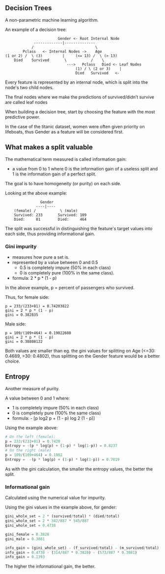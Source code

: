 ## Decision Trees

A non-parametric machine learning algorithm.

An example of a decision tree:
```
                        Gender <- Root Internal Node
             -------------|--------------
            /                            \
        Pclass   <- Internal Nodes ->    Age
(1 or 2) /  \ (3)         |     (<= 13) /  \ (> 13)
    Died    Survived       \           /    \
                            --->   Pclass   Died <- Leaf Nodes
                                (1) / \ (2 or 3)    |
                                Died   Survived   <-
```

Every feature is represented by an internal node, which is split into the node's two child nodes.

The final nodes where we make the predictions of survived/didn’t survive are called leaf nodes

When building a decision tree, start by choosing the feature with the most predictive power.

In the case of the titanic dataset, women were often given priority on lifeboats, thus Gender as a feature will be considered first.

## What makes a split valuable

The mathematical term measured is called information gain: 
- a value from 0 to 1 where 0 is the information gain of a useless split and 1 is the information gain of a perfect split.

The goal is to have homogeneity (or purity) on each side.

Looking at the above example:
```
                Gender
              ----|----
    (female) /           \ (male)
    Survived: 233       Survived: 109
    Died:     81        Died:     464
```

The split was successful in distinguishing the feature's target values into each side, thus providing informational gain.

### Gini impurity
- measures how pure a set is.
- represented by a value between 0 and 0.5 
    - 0.5 is completely impure (50% in each class)
    - 0 is completely pure (100% in the same class).
- formula: 2 * p * (1 - p)

In the above example, p = percent of passengers who survived.

Thus, for female side:
```
p = 233/(233+81) = 0.74203822
gini = 2 * p * (1 - p)
gini = 0.382835
```
Male side:
```
p = 109/(109+464) = 0.19022688
gini = 2 * p * (1 - p)
gini = 0.30808122
```

Both values are smaller than eg. the gini values for splitting on Age (<=30: 0.4689, >30: 0.4802), thus splitting on the Gender feature would be a better choice.

## Entropy

Another measure of purity.

A value between 0 and 1 where:
- 1 is completely impure (50% in each class)
- 0 is completely pure (100% the same class)
- formula: - [p log2 p + (1 - p) log 2 (1 - p)]

Using the example above:
```python
# On the left (female):
p = 233/(233+81) = 0.7420
Entropy = -(p * log(p) + (1-p) * log(1-p)) = 0.8237
# On the right (male)
p = 109/(109+464) = 0.1902
Entropy =  -(p * log(p) + (1-p) * log(1-p)) = 0.7019
```

As with the gini calculation, the smaller the entropy values, the better the split.

### Informational gain

Calculated using the numerical value for impurity.

Using the gini values in the example above, for gender:

```python
gini_whole_set = 2 * (survived/total) * (died/total)
gini_whole_set = 2 * 342/887 * 545/887 
gini_whole_set = 0.4738

gini_female = 0.3828
gini_male = 0.3081

info_gain = (gini_whole_set) - (f_survived/total) - (m_survived/total)
info_gain = 0.4738 - (314/887 * 0.3828) - (573/887 * 0.3081)
info_gain = 0.1393
```

The higher the informational gain, the better.
